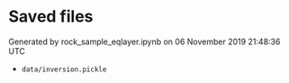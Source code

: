 # Saved files 


Generated by rock_sample_eqlayer.ipynb on 06 November 2019 21:48:36 UTC

*  `data/inversion.pickle` 
